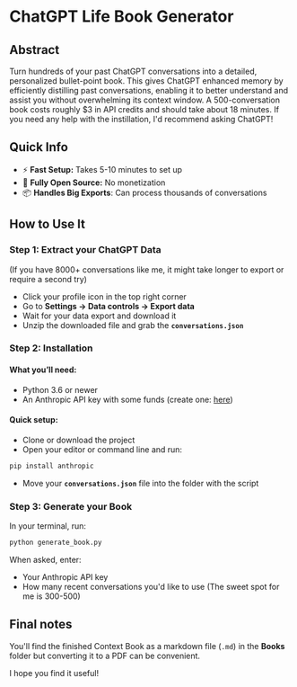 # **ChatGPT Life Book Generator**

## **Abstract**

Turn hundreds of your past ChatGPT conversations into a detailed, personalized bullet-point book. This gives ChatGPT enhanced memory by efficiently distilling past conversations, enabling it to better understand and assist you without overwhelming its context window. A 500-conversation book costs roughly $3 in API credits and should take about 18 minutes. If you need any help with the instillation, I'd recommend asking ChatGPT!

## **Quick Info**

- ⚡ **Fast Setup:** Takes 5-10 minutes to set up
- 📂 **Fully Open Source:** No monetization 
- 📦 **Handles Big Exports**: Can process thousands of conversations

## **How to Use It**

### **Step 1: Extract your ChatGPT Data**

(If you have 8000+ conversations like me, it might take longer to export or require a second try)

- Click your profile icon in the top right corner
- Go to **Settings → Data controls → Export data**
- Wait for your data export and download it
- Unzip the downloaded file and grab the **`conversations.json`**

### **Step 2: Installation**

#### What you’ll need:

- Python 3.6 or newer
- An Anthropic API key with some funds (create one: [here](https://console.anthropic.com/settings/keys))

#### Quick setup:

- Clone or download the project 
- Open your editor or command line and run:

```bash
pip install anthropic
```

- Move your **`conversations.json`** file into the folder with the script

### **Step 3: Generate your Book**

In your terminal, run:

```bash
python generate_book.py
```

When asked, enter:

- Your Anthropic API key
- How many recent conversations you'd like to use (The sweet spot for me is 300-500)

## **Final notes**

You'll find the finished Context Book as a markdown file (`.md`) in the **Books** folder but converting it to a PDF can be convenient.

I hope you find it useful!
